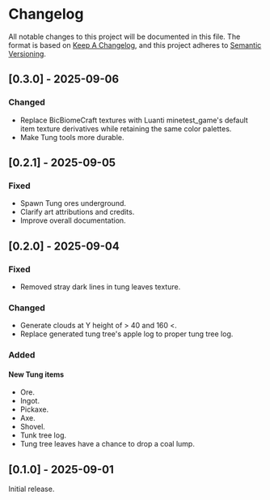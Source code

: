 # Changelog

All notable changes to this project will be documented in this file. The
format is based on [Keep A
Changelog](https://keepachangelog.com/en/1.1.0/), and this project
adheres to [Semantic Versioning](https://semver.org/spec/v2.0.0.html).

## [0.3.0] - 2025-09-06

### Changed

- Replace BicBiomeCraft textures with Luanti minetest_game's default item texture derivatives while retaining the same color palettes.
- Make Tung tools more durable.

## [0.2.1] - 2025-09-05

### Fixed

- Spawn Tung ores underground.
- Clarify art attributions and credits.
- Improve overall documentation.


## [0.2.0] - 2025-09-04

### Fixed

- Removed stray dark lines in tung leaves texture.

### Changed

- Generate clouds at Y height of > 40 and  160 <.
- Replace generated tung tree's apple log to proper tung tree log.

### Added

#### New Tung items

- Ore.
- Ingot.
- Pickaxe.
- Axe.
- Shovel.
- Tunk tree log.
- Tung tree leaves have a chance to drop a coal lump.

## [0.1.0] - 2025-09-01

Initial release.
